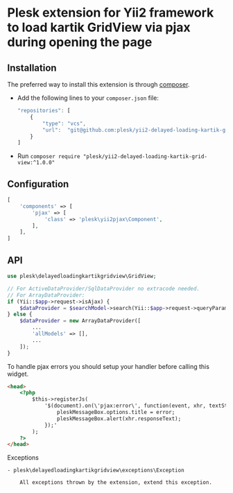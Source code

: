 Plesk extension for Yii2 framework to load kartik GridView via pjax during opening the page
============================

Installation
------------

The preferred way to install this extension is through [composer](http://getcomposer.org/download/).

- Add the following lines to your `composer.json` file:

    ```js
    "repositories": [
        {
            "type": "vcs",
            "url":  "git@github.com:plesk/yii2-delayed-loading-kartik-grid-view.git"
        }
    ]
    ```

- Run `composer require "plesk/yii2-delayed-loading-kartik-grid-view:^1.0.0"`

Configuration
------------

```php
[
    'components' => [
        'pjax' => [
            'class' => 'plesk\yii2pjax\Component',
        ],
    ],
]
```

API
------------

```php
use plesk\delayedloadingkartikgridview\GridView;

// For ActiveDataProvider/SqlDataProvider no extracode needed.
// For ArrayDataProvider:
if (Yii::$app->request->isAjax) {
    $dataProvider = $searchModel->search(Yii::$app->request->queryParams);
} else {
    $dataProvider = new ArrayDataProvider([
        ...
        'allModels' => [],
        ...
    ]);
}
```

To handle pjax errors you should setup your handler before calling this widget.
```html
<head>
    <?php
        $this->registerJs(
            '$(document).on(\'pjax:error\', function(event, xhr, textStatus, error, options) {
                pleskMessageBox.options.title = error;
                pleskMessageBox.alert(xhr.responseText);
            });'
        );
    ?>
</head>

```

Exceptions

    - plesk\delayedloadingkartikgridview\exceptions\Exception

        All exceptions thrown by the extension, extend this exception.